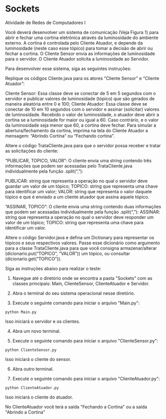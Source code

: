 # Sockets
Atividade de Redes de Computadores I


Você deverá desenvolver um sistema de comunicação (Veja Figura 1) para abrir e fechar uma cortina eletrônica através da luminosidade do ambiente externo. A cortina é controlada pelo Cliente Atuador, e depende da luminosidade (neste caso esse tópico) para tomar a decisão de abrir ou fechar a cortina. O Cliente Sensor envia as informações de luminosidade para o servidor. O Cliente Atuador solicita a luminosidade ao Servidor.

Para desenvolver esse sistema, siga as seguintes instruções:

Replique os códigos Cliente.java para os atores “Cliente Sensor” e “Cliente Atuador”:

Cliente Sensor: Essa classe deve se conectar de 5 em 5 segundos com o servidor e publicar valores de luminosidade (tópico) que são gerados de maneira aleatória entre 0 e 100;
Cliente Atuador: Essa classe deve se conectar de 10 em 10 segundos com o servidor e assinar (solicitar) valores de luminosidade. Recebido o valor de luminosidade, o atuador deve abrir a cortina se a luminosidade for maior ou igual a 60. Caso contrário, e o valor da luminosidade seja menor que 60, a cortina deve fechar. Para simular a abertura/fechamento da cortina, imprima na tela do Cliente Atuador a mensagem: “Abrindo Cortina” ou “Fechando cortina”.

Altere o código TrataCliente.java para que o servidor possa receber e tratar as solicitações do cliente:

“PUBLICAR, TOPICO, VALOR”: O cliente envia uma string contendo três informações que podem ser acessadas pelo TrataCliente.java individualmente pela função .split(“,”):

PUBLICAR: string que representa a operação no qual o servidor deve guardar um valor de um tópico;
TOPICO: string que representa uma chave para identificar um valor;
VALOR: string que representa o valor daquele tópico e que é enviado a um cliente atuador que assina aquele tópico.

“ASSINAR, TOPICO”: O cliente envia uma string contendo duas informações que podem ser acessadas individualmente pela função .split(“,”):
ASSINAR: string que representa a operação no qual o servidor deve responder um valor de um tópico;
TOPICO: string que representa uma chave para identificar um valor.

Altere o código Servidor.java e defina um Dictionary para representar os tópicos e seus respectivos valores. Passe esse dicionário como argumento para a classe TrataCliente.java para que você consigna armazenar/alterar (dicionario.put(“TOPICO”, “VALOR”)) um tópico, ou consultar (dicionario.get(“TOPICO”)).



Siga as instruções abaixo para realizar o teste:

1. Navegue até o diretório onde se encontra a pasta "Sockets" com as classes principais: Main, ClienteSensor, ClienteAtuador e Servidor.

2. Abra o terminal do seu sistema operacional nesse diretório.

3. Execute o seguinte comando para iniciar o arquivo "Main.py":
```
python Main.py
```
Isso iniciará o servidor e os clientes.

4. Abra um novo terminal.

5. Execute o seguinte comando para iniciar o arquivo "ClienteSensor.py":
```
python ClienteSensor.py
```
Isso iniciará o cliente do sensor.

6. Abra outro terminal.

7. Execute o seguinte comando para iniciar o arquivo "ClienteAtuador.py":
```
python ClienteAtuador.py
```
Isso iniciará o cliente do atuador.


No ClienteAtuador você terá a saída "Fechando a Cortina" ou a saída "Abrindo a Cortina"

